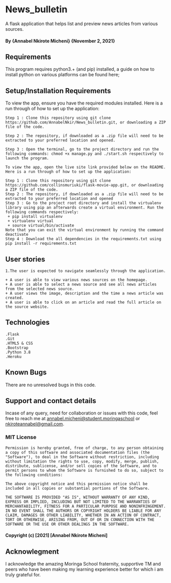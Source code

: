 # News_bulletin
A flask application that helps list and preview news articles from various sources. 

#### By **{Annabel Nkirote Micheni}** **{November 2, 2021}**

## Requirements

This program requires python3.+ (and pip) installed, a guide on how to install python on various platforms can be found here;

## Setup/Installation Requirements

To view the app, ensure you have the required modules installed. Here is a run through of how to set up the application:
```
Step 1 : Clone this repository using git clone https://github.com/AnnabelNkir/News_bulletin.git, or downloading a ZIP file of the code.

Step 2 : The repository, if downloaded as a .zip file will need to be extracted to your preferred location and opened.

Step 3 : Open the terminal, go to the project directory and run the following commands: chmod +x manage.py and ./start.sh respectively to launch the program.

To view the app, open the live site link provided below on the README. Here is a run through of how to set up the application:

Step 1 : Clone this repository using git clone https://github.com/collinsmuriuki/flask-movie-app.git, or downloading a ZIP file of the code.
Step 2 : The repository, if downloaded as a .zip file will need to be extracted to your preferred location and opened
Step 3 : Go to the project root directory and install the virtualenv library using pip an afterwards create a virtual environment. Run the following commands respectively:
 + pip install virtualenv
 + virtualenv virtual
 + source virtual/bin/activate
Note that you can exit the virtual environment by running the command deactivate
Step 4 : Download the all dependencies in the requirements.txt using pip install -r requirements.txt
```
## User stories
```
1.The user is expected to navigate seamlessly through the application.

+ A user is able to view various news sources on the homepage.
+ A user is able to select a news source and see all news articles from the selected news source.
+ A user views the image, description and the time a news article was created.
+ A user is able to click on an article and read the full article on the source website.

```
## Technologies
```
.Flask
.Git
.HTML5 & CSS
.Bootstrap
.Python 3.8
.Heroku
```

## Known Bugs
There are no unresolved bugs in this code.

## Support and contact details
Incase of any query, need for collaboration or issues with this code, feel free to reach me at annabel.micheni@student.moringaschool or nkiroteannabel@gmail.com.


### MIT License
```
Permission is hereby granted, free of charge, to any person obtaining a copy of this software and associated documentation files (the "Software"), to deal in the Software without restriction, including without limitation the rights to use, copy, modify, merge, publish, distribute, sublicense, and/or sell copies of the Software, and to permit persons to whom the Software is furnished to do so, subject to the following conditions:

The above copyright notice and this permission notice shall be included in all copies or substantial portions of the Software.

THE SOFTWARE IS PROVIDED "AS IS", WITHOUT WARRANTY OF ANY KIND, EXPRESS OR IMPLIED, INCLUDING BUT NOT LIMITED TO THE WARRANTIES OF MERCHANTABILITY, FITNESS FOR A PARTICULAR PURPOSE AND NONINFRINGEMENT. IN NO EVENT SHALL THE AUTHORS OR COPYRIGHT HOLDERS BE LIABLE FOR ANY CLAIM, DAMAGES OR OTHER LIABILITY, WHETHER IN AN ACTION OF CONTRACT, TORT OR OTHERWISE, ARISING FROM, OUT OF OR IN CONNECTION WITH THE SOFTWARE OR THE USE OR OTHER DEALINGS IN THE SOFTWARE.
```
#### Copyright (c) [2021] [Annabel Nkirote Micheni] ####

## Acknowlegment
I acknowledge the amazing Moringa School fraternity, supportive TM and peers who have been making my learning experience better for which i am truly grateful for.
